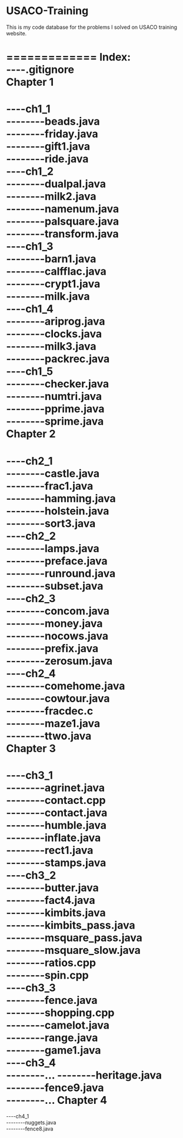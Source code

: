 USACO-Training
==============

This is my code database for the problems I solved on USACO training website.

=============
Index: <br />
----.gitignore<br />
Chapter 1<br />
===============
----ch1_1<br />
--------beads.java<br />
--------friday.java<br />
--------gift1.java<br />
--------ride.java<br />
----ch1_2<br />
--------dualpal.java<br />
--------milk2.java<br />
--------namenum.java<br />
--------palsquare.java<br />
--------transform.java<br />
----ch1_3<br />
--------barn1.java<br />
--------calfflac.java<br />
--------crypt1.java<br />
--------milk.java<br />
----ch1_4<br />
--------ariprog.java<br />
--------clocks.java<br />
--------milk3.java<br />
--------packrec.java<br />
----ch1_5<br />
--------checker.java<br />
--------numtri.java<br />
--------pprime.java<br />
--------sprime.java<br />
Chapter 2<br />
===============
----ch2_1<br />
--------castle.java<br />
--------frac1.java<br />
--------hamming.java<br />
--------holstein.java<br />
--------sort3.java<br />
----ch2_2<br />
--------lamps.java<br />
--------preface.java<br />
--------runround.java<br />
--------subset.java<br />
----ch2_3<br />
--------concom.java<br />
--------money.java<br />
--------nocows.java<br />
--------prefix.java<br />
--------zerosum.java<br />
----ch2_4<br />
--------comehome.java<br />
--------cowtour.java<br />
--------fracdec.c<br />
--------maze1.java<br />
--------ttwo.java<br />
Chapter 3<br />
===============
----ch3_1<br />
--------agrinet.java<br />
--------contact.cpp<br />
--------contact.java<br />
--------humble.java<br />
--------inflate.java<br />
--------rect1.java<br />
--------stamps.java<br />
----ch3_2<br />
--------butter.java<br />
--------fact4.java<br />
--------kimbits.java<br />
--------kimbits_pass.java<br />
--------msquare_pass.java<br />
--------msquare_slow.java<br />
--------ratios.cpp<br />
--------spin.cpp<br />
----ch3_3<br />
--------fence.java<br />
--------shopping.cpp<br />
--------camelot.java<br />
--------range.java<br />
--------game1.java<br />
----ch3_4<br />
--------...
--------heritage.java<br />
--------fence9.java<br />
--------...
Chapter 4<br />
===============
----ch4_1<br />
--------nuggets.java<br />
--------fence8.java<br />
